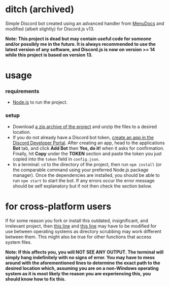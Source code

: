 # ditch (archived)
Simple Discord bot created using an advanced handler from [MenuDocs](https://github.com/MenuDocs/discord.js-template) and modified (albeit slightly) for Discord.js v13.

**Note: This project is dead but may contain useful code for *someone* and/or possibly me in the future. It is always recommended to use the latest version of any software, and Discord.js is now on version >= 14 while this project is based on version 13.**

# usage

### requirements
- [Node.js](https://nodejs.org/en/download/current/) to run the project.

### setup
- Download [a zip archive of the project](https://github.com/ender/ditch/archive/refs/heads/main.zip) and unzip the files to a desired location.
- If you do not already have a Discord bot token, [create an app in the Discord Developer Portal](https://discord.com/developers/applications). After creating an app, head to the applications **Bot** tab, and click **Add Bot** then **Yes, do it!** when it asks for confirmation. Finally, hit **Copy** under the **TOKEN** section and paste the token you just copied into the `token` field in `config.json`.
- In a terminal: `cd` to the directory of the project, then run `npm install` (or the comparable command using your preferred Node.js package manager). Once the dependencies are installed, you should be able to run `npm start` to start the bot. If any errors occur the error message should be self explanatory but if not then check the section below. 

# for cross-platform users
If for some reason you fork or install this outdated, insignificant, and irrelevant project, then [this line](https://github.com/ender/ditch/blob/8422976ff1c21408f3691cc5e3c97699e1560a7a/src/Structures/Util.js#L121) and [this line](https://github.com/ender/ditch/blob/8422976ff1c21408f3691cc5e3c97699e1560a7a/src/Structures/Util.js#L140) may have to be modified for use between operating systems as directory scrubbing may work different between them. This might also be true for other functions that access system files.

**Note: If this affects you, you will NOT SEE ANY OUTPUT. The terminal will simply hang indefinitely with no signs of error. You may have to mess around with the aforementioned lines to determine the exact path to the desired location which, assuming you are on a non-Windows operating system as it is most likely the reason you are experiencing this, you should know how to fix this.**
